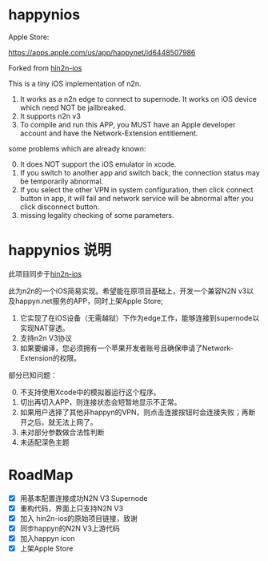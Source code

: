 # happynios

Apple Store:

https://apps.apple.com/us/app/happynet/id6448507986

Forked from [hin2n-ios](https://github.com/Oliver0624/hin2n-ios)

This is a tiny iOS implementation of n2n.

1. It works as a n2n edge to connect to supernode. It works on iOS device which need NOT be jailbreaked.
2. It supports  n2n v3
3. To compile and run this APP, you MUST have an Apple developer account and have the Network-Extension entitlement.

some problems which are already known:

0. It does NOT support the iOS emulator in xcode.
1. If you switch to another app and switch back, the connection status may be temporarily abnormal.
2. If you select the other VPN in system configuration, then click connect button in app, it will fail and network service will be abnormal after you click disconnect button.
3. missing legality checking of some parameters.

# happynios 说明

此项目同步于[hin2n-ios](https://github.com/Oliver0624/hin2n-ios)

此为n2n的一个iOS简易实现。希望能在原项目基础上，开发一个兼容N2N v3以及happyn.net服务的APP，同时上架Apple Store;

1. 它实现了在iOS设备（无需越狱）下作为edge工作，能够连接到supernode以实现NAT穿透。
2. 支持n2n V3协议
3. 如果要编译，您必须拥有一个苹果开发者账号且确保申请了Network-Extension的权限。

部分已知问题：

0. 不支持使用Xcode中的模拟器运行这个程序。
1. 切出再切入APP，则连接状态会短暂地显示不正常。
2. 如果用户选择了其他非happyn的VPN，则点击连接按钮时会连接失败；再断开之后，就无法上网了。
3. 未对部分参数做合法性判断
4. 未适配深色主题


# RoadMap

- [x] 用基本配置连接成功N2N V3 Supernode
- [x] 重构代码，界面上只支持N2N V3
- [x] 加入 hin2n-ios的原始项目链接，致谢
- [x] 同步happyn的N2N V3上游代码
- [x] 加入happyn icon
- [x] 上架Apple Store
